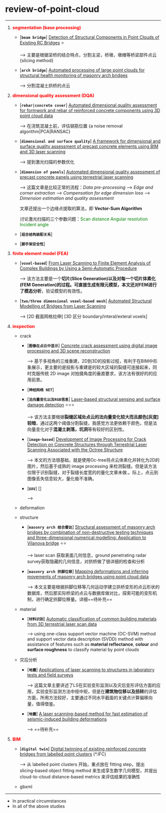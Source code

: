 # review-of-point-cloud
---
1. <span style="color:red;font-weight:bold">segmentation (base processing)</span>
   
    * [__`beam bridge`__] [Detection of Structural Components in Point Clouds of Existing RC Bridges](https://kdocs.cn/l/si4nXfaLdY47) :star:
    
      --> 主要是根据梁桥的结合特点，分割主梁，桥墩，墩帽等桥梁部件点云  {slicing method}
    
    * [__`arch bridge`__] [Automated processing of large point clouds for structural health monitoring of masonry arch bridges](https://kdocs.cn/l/sdMQMWY2tSdw)
      
      --> 分割混凝土拱桥的点云
    
2. <span style="color:red;font-weight:bold">dimensional quality assessment (DQA)</span>
   
    * [__`rebar|concrete cover`__] [Automated dimensional quality assessment for formwork and rebar of reinforced concrete components using 3D point cloud data](https://kdocs.cn/l/sfr2Gi37urGF)
    
      --> 在浇筑混凝土前，评估钢筋位置 {a noise removal algorithm|PCA|RANSAC}
    
    * [__`dimensional and surface quality`__] [A framework for dimensional and surface quality assessment of precast concrete elements using BIM and 3D laser scanning](https://kdocs.cn/l/strjem8y7vN3)
    
      --> 提到激光扫描的参数优化
      
    * [__`dimension of panels`__] [Automated dimensional quality assessment of precast concrete panels using terrestrial laser scanning](https://kdocs.cn/l/ssGVs4Sw0Xns)
    
      --> 这篇文章是比较正常的流程：_Data pre-processing_ --> _Edge and corner extraction_ -->  _Compensation for edge dimension loss_ --> _Dimension estimation and quality assessment_
    
      文章还提出一个边缘点提取的算法，即 **Vector-Sum Algorithm**
    
      讨论激光扫描的三个参数问题：<span style="color:green;">Scan distance  Angular resolution Incident angle</span>
    
    * [__`组合结构装配关系`__]
    
    * [__`脚手架安全性`__]
    
3. <span style="color:red;font-weight:bold">finite element model (FEA)</span>

    * [__`voxel-based`__] [From Laser Scanning to Finite Element Analysis of Complex Buildings by Using a Semi-Automatic Procedure](https://kdocs.cn/l/samrAcuI4TZk)

      --> 该方法主要是一个**切片(Slice Generation)以及对每一个切片体素化(FEM Generation)**的过程。可直接生成有限元模型，本文还对FEM进行了**模态分析**，验证模型的有效性。

    * [__`two/three dimensional voxel-based mesh`__] [Automated Structural Modelling of Bridges from Laser Scanning](https://kdocs.cn/l/stwxqkotQchm)

      --> [2D 截面网格拉伸] [3D 区分 boundary/interal/exteral voxels]

4. <span style="color:red;font-weight:bold">inspection</span>

    * crack

      * [__`图像在点云中显示`__] [Concrete crack assessment using digital image processing and 3D scene reconstruction](https://kdocs.cn/l/sm1RhNMyNpso)

        --> 基于多视角的三维重建，2D到3D的投影过程，有利于在BIM中形象展示，更主要的是投影与重建是的较大区域的裂缝可连接起来，同时克服传统 2D image 对拍摄角度的垂直要求，该方法有很好的的应用前景。

      * [__`神经网络 NET`__]

      * [__`法向量变化以及RGB信息`__] [Laser-based structural sensing and surface damage detection](https://kdocs.cn/l/srbBv5jSkRbP)  :star::star::star:

        --> 该方法主要根据**裂缝区域处点云的法向量变化较大而且颜色[灰度]较暗**，通过这两个阈值分割裂缝，我感觉方法更依赖于颜色，但是法向量变化对于**混凝土剥落，坑洞**等有较好的区别性。
        
      * [__`image-based`__] [Development of Image Processing for Crack Detection on Concrete Structures through Terrestrial Laser Scanning Associated with the Octree Structure](https://kdocs.cn/l/seXtLmlA5sSW)

        --> 本文的方法很基础，就是使用Oc-tree将点云体素化并转化为2D的图片，然后基于成熟的 image processing 来检测裂缝。但是该方法仅限于识别裂缝，对于裂缝长度宽的的量化文章未做.。际上，点云到图像丢失信息较大，量化极不准确。
        
      * [__`UAV`__] []

        --> 

    * deformation

    * structure

      * [__`masonry arch 结合雷达`__] [Structural assessment of masonry arch bridges by combination of non-destructive testing techniques and three-dimensional numerical modelling: Application to Vilanova bridge](https://kdocs.cn/l/spLH6WURi0kL)  :star::star:

        --> laser scan 获取表面几何信息，ground penetrating radar survey获取隐藏的几何信息，对拱桥做了很详细的检查和分析
        
      * [__`masonry arch 拱脚位移`__] [Mapping deformations and inferring movements of masonry arch bridges using point cloud data](https://kdocs.cn/l/som0epENnA4d)

        --> 本文主要是根据拱脚位移等几何运动学建立拱桥变形的点云形状的数据库，然后那实际桥梁的点云与数据库做对比，探索可能的变形机制，进行确定拱脚位移量。详细==待补充==

    * material

      * [__`材料识别`__] [Automatic classification of common building materials from 3D terrestrial laser scan data]()

        --> using one-class support vector machine (OC-SVM) method and support vector data description (SVDD) method with assistance of features such as **material reflectance**, **colour** and **surface roughness** to classify material by point clouds

    * 灾后分析

      * [__`地震`__] [Applications of laser scanning to structures in laboratory tests and field surveys](https://kdocs.cn/l/saI80eKIWDtx)

        --> 这篇文章主要讲述了LS在实验变形监测以及灾后变形评估方面的应用，实验变形监测方法中规中矩，但是在**建筑物位移以及扭转**的评估方面，所用方法较好，主要通过不同水平截面的关键点计算偏移向量，值得借鉴。

      * [__`地震`__] [A laser scanning-based method for fast estimation of seismic-induced building deformations]()

        --> ==待补充==

      

5. <span style="color:red;font-weight:bold">BIM</span>

    * [__`digital twin`__] [Digital twinning of existing reinforced concrete bridges from labelled point clusters](https://kdocs.cn/l/srTYdTxHwknD) (*.IFC)

      --> 从 labelled point clusters 开始，重点放在 fitting step，提出 slicing-based object fitting method 来生成孪生数字几何模型，并提出 cloud-to-cloud distance-based metrics 来评估结果的准确性

    * gbxml

---

* In practical circumstances
* In all of the above studies

